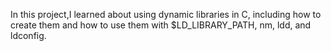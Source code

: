 In this project,I learned about using dynamic libraries in C, including how to create them and how to use them with $LD_LIBRARY_PATH, nm, ldd, and ldconfig.
